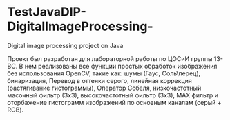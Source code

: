 # TestJavaDIP-DigitalImageProcessing-
Digital image processing project on Java 

Проект был разработан для лабораторной работы по ЦОСиИ группы 13-ВС. В нем реализованы все функции простых обработок изображения без использования OpenCV, такие как: шумы (Гаус, Соль\перец), бинаризация, Перевод в оттенки серого, линейная коррекция (растягивание гистограммы), Оператор Собеля, низкочастотный масочный фильтр (3х3), высокочастотный фильтр (3х3), МАХ фильтр и оторбажение гистограмм изображений по основным каналам (серый + RGB).
